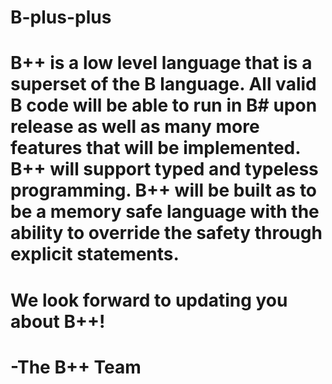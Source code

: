 # B-plus-plus
# B++ is a low level language that is a superset of the B language. All valid B code will be able to run in B# upon release as well as many more features that will be implemented. B++ will support typed and typeless programming. B++ will be built as to be a memory safe language with the ability to override the safety through explicit statements.
# We look forward to updating you about B++!
# -The B++ Team
